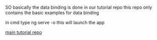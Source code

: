 SO basically the data binding is done in our tutorial repo
this repo only contains the basic examples for data binding

in cmd type ng serve -o this will launch the app

[main tutorial repo](https://github.com/shubhamJawale/DataBinding)
